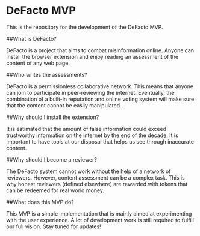 # DeFacto MVP

This is the repository for the development of the DeFacto MVP.

##What is DeFacto?

DeFacto is a project that aims to combat misinformation online. Anyone can install the browser extension and enjoy reading an assessment of the content of any web page.

##Who writes the assessments?

DeFacto is a permissionless collaborative network. This means that anyone can join to participate in peer-reviewing the internet. Eventually, the combination of a built-in reputation and online voting system will make sure that the content cannot be easily manipulated.

##Why should I install the extension?

It is estimated that the amount of false information could exceed trustworthy information on the internet by the end of the decade. It is important to have tools at our disposal that helps us see through inaccurate content.

##Why should I become a reviewer?

The DeFacto system cannot work without the help of a network of reviewers. However, content assessment can be a complex task. This is why honest reviewers (defined elsewhere) are rewarded with tokens that can be redeemed for real world money.

##What does this MVP do?

This MVP is a simple implementation that is mainly aimed at experimenting with the user experience. A lot of development work is still required to fulfill our full vision. Stay tuned for updates!
